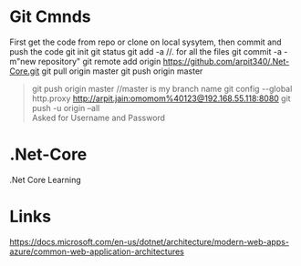 # Git Cmnds

First get the code from repo or clone on local sysytem, then commit and push the code
git init
git status
git add -a     							//. for all the files
git commit -a -m"new repository"
git remote add origin https://github.com/arpit340/.Net-Core.git
git pull origin master
git push origin master

>git push origin master	        //master is my branch name
git config --global http.proxy http://arpit.jain:omomom%40123@192.168.55.118:8080
git push -u origin –all					
Asked for Username and Password


# .Net-Core
.Net Core Learning


# Links
https://docs.microsoft.com/en-us/dotnet/architecture/modern-web-apps-azure/common-web-application-architectures


